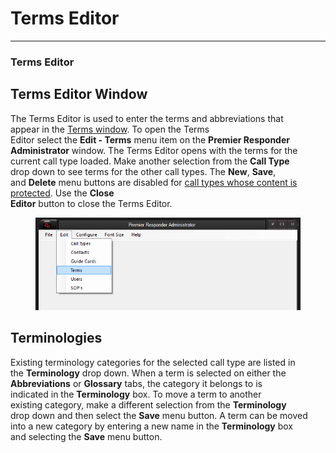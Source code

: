 # Terms Editor

***

### **Terms Editor**

## Terms Editor Window

The Terms Editor is used to enter the terms and abbreviations that
\
appear in the [Terms window](<Medical Terms.md>).  To open the Terms
\
Editor select the **Edit - Terms** menu item on the **Premier Responder**
\
**Administrator** window.  The Terms Editor opens with the terms for the
\
current call type loaded.  Make another selection from the **Call Type**
\
drop down to see terms for the other call types.  The **New**, **Save**,
\
and **Delete** menu buttons are disabled for [call types whose content
is protected](<Available Call Types Editor.md>).  Use the **Close**
\
**Editor** button to close the Terms Editor.

<figure><img src=".gitbook/assets/Terms Editor_files/image001.png" alt=""><figcaption></figcaption></figure>

## Terminologies

Existing terminology categories for the selected call type are listed in
\
the **Terminology** drop down.  When a term is selected on either the
**Abbreviations** or **Glossary** tabs, the category it belongs to is
\
indicated in the **Terminology** box.  To move a term to another
\
existing category, make a different selection from the **Terminology**
\
drop down and then select the **Save** menu button.  A term can be moved
\
into a new category by entering a new name in the **Terminology** box
\
and selecting the **Save** menu button.
